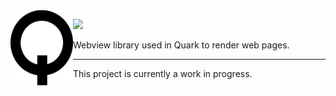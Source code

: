 <img width="100" height="120" align="left" src="../assets/Logo/Quark.svg">

<a href="https://isocpp.org" target="_blank"><img src="https://img.shields.io/badge/ffi%20bindings%20made%20in%20c++-00599C?style=for-the-badge&logo=cplusplus&logoColor=white"/></a>

Webview library used in Quark to render web pages.

---

This project is currently a work in progress.
